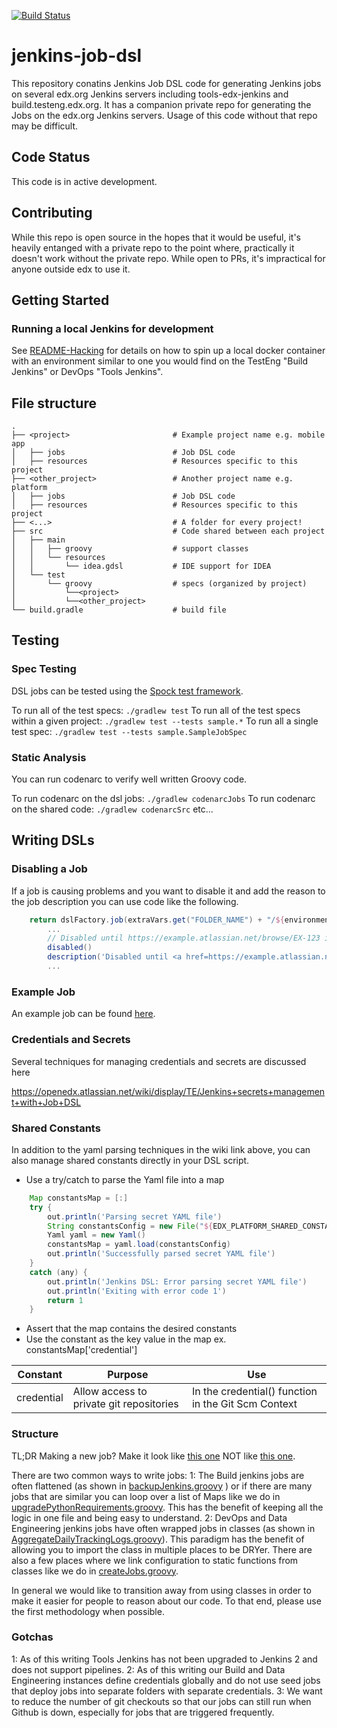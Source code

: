 [![Build Status](https://travis-ci.org/edx/jenkins-job-dsl.svg?branch=master)](https://travis-ci.org/edx/jenkins-job-dsl)

# jenkins-job-dsl

This repository conatins Jenkins Job DSL code for generating Jenkins jobs on several edx.org Jenkins servers including
tools-edx-jenkins and build.testeng.edx.org. It has a companion private repo for generating the Jobs on the edx.org
Jenkins servers. Usage of this code without that repo may be difficult.

## Code Status

This code is in active development.

## Contributing

While this repo is open source in the hopes that it would be useful, it's heavily entanged with a private repo to the
point where, practically it doesn't work without the private repo. While open to PRs, it's impractical for anyone
outside edx to use it.

## Getting Started

### Running a local Jenkins for development
See [README-Hacking](README-Hacking.md) for details on how to spin up a local docker container with
an environment similar to one you would find on the TestEng "Build Jenkins" or DevOps "Tools Jenkins".

## File structure

    .
    ├── <project>                       # Example project name e.g. mobile app
    │   ├── jobs                        # Job DSL code
    │   ├── resources                   # Resources specific to this project
    ├── <other_project>                 # Another project name e.g. platform
    │   ├── jobs                        # Job DSL code
    │   ├── resources                   # Resources specific to this project
    ├── <...>                           # A folder for every project!
    ├── src                             # Code shared between each project
    │   ├── main
    │   │   ├── groovy                  # support classes
    │   │   └── resources
    │   │       └── idea.gdsl           # IDE support for IDEA
    │   └── test
    │       └── groovy                  # specs (organized by project)
    │           └──<project>
    │           └──<other_project>
    └── build.gradle                    # build file

## Testing

### Spec Testing
DSL jobs can be tested using the [Spock test framework](http://spockframework.github.io/spock/docs/1.0/index.html).

To run all of the test specs:
`./gradlew test`
To run all of the test specs within a given project:
`./gradlew test --tests sample.*`
To run all a single test spec:
`./gradlew test --tests sample.SampleJobSpec`

### Static Analysis
You can run codenarc to verify well written Groovy code.

To run codenarc on the dsl jobs:
`./gradlew codenarcJobs`
To run codenarc on the shared code:
`./gradlew codenarcSrc`
etc...

## Writing DSLs

### Disabling a Job

If a job is causing problems and you want to disable it and add the reason to the
job description you can use code like the following.

```groovy
    return dslFactory.job(extraVars.get("FOLDER_NAME") + "/${environment}-${deployment}-${jobName}") {
        ...
        // Disabled until https://example.atlassian.net/browse/EX-123 is resolved
        disabled()
        description('Disabled until <a href=https://example.atlassian.net/browse/EX-123>EX-123</a> is resolved.')
        ...
```

### Example Job
An example job can be found [here](platform/jobs/exampleJob.groovy).

### Credentials and Secrets

Several techniques for managing credentials and secrets are discussed here

https://openedx.atlassian.net/wiki/display/TE/Jenkins+secrets+management+with+Job+DSL

### Shared Constants

In addition to the yaml parsing techniques in the wiki link above, you can also manage
shared constants directly in your DSL script.
* Use a try/catch to parse the Yaml file into a map
```groovy
    Map constantsMap = [:]
    try {
        out.println('Parsing secret YAML file')
        String constantsConfig = new File("${EDX_PLATFORM_SHARED_CONSTANTS}").text
        Yaml yaml = new Yaml()
        constantsMap = yaml.load(constantsConfig)
        out.println('Successfully parsed secret YAML file')
    }
    catch (any) {
        out.println('Jenkins DSL: Error parsing secret YAML file')
        out.println('Exiting with error code 1')
        return 1
    }
```
* Assert that the map contains the desired constants
* Use the constant as the key value in the map ex. constantsMap['credential']

Constant | Purpose | Use
------------ | ------------- | -------------
credential | Allow access to private git repositories | In the credential() function in the Git Scm Context

### Structure

TL;DR Making a new job? Make it look like [this one](https://github.com/edx/jenkins-job-dsl/blob/master/testeng/jobs/backupJenkins.groovy#L47) NOT like [this one](https://github.com/edx/jenkins-job-dsl/blob/master/dataeng/jobs/analytics/AggregateDailyTrackingLogs.groovy#L11).

There are two common ways to write jobs:
1: The Build jenkins jobs are often flattened (as shown in [backupJenkins.groovy](https://github.com/edx/jenkins-job-dsl/blob/master/testeng/jobs/backupJenkins.groovy#L47) ) or if there are many jobs that are similar you can loop over a list of Maps like we do in [upgradePythonRequirements.groovy](https://github.com/edx/jenkins-job-dsl/blob/master/testeng/jobs/upgradePythonRequirements.groovy#L206). This has the benefit of keeping all the logic in one file and being easy to understand.
2: DevOps and Data Engineering jenkins jobs have often wrapped jobs in classes (as shown in [AggregateDailyTrackingLogs.groovy](https://github.com/edx/jenkins-job-dsl/blob/master/dataeng/jobs/analytics/AggregateDailyTrackingLogs.groovy#L11)). This paradigm has the benefit of allowing you to import the class in multiple places to be DRYer. There are also a few places where we link configuration to static functions from classes like we do in [createJobs.groovy](https://github.com/edx/jenkins-job-dsl/blob/master/dataeng/jobs/createJobs.groovy).

In general we would like to transition away from using classes in order to make it easier for people to reason about our code. To that end, please use the first methodology when possible.

### Gotchas

1: As of this writing Tools Jenkins has not been upgraded to Jenkins 2 and does not support pipelines.
2: As of this writing our Build and Data Engineering instances define credentials globally and do not use seed jobs that deploy jobs into separate folders with separate credentials.
3: We want to reduce the number of git checkouts so that our jobs can still run when Github is down, especially for jobs that are triggered frequently.

